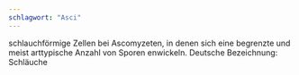 ```yaml
---
schlagwort: "Asci"
---
```

schlauchförmige Zellen bei Ascomyzeten, in denen sich eine begrenzte und meist arttypische Anzahl von Sporen enwickeln. Deutsche Bezeichnung: Schläuche

